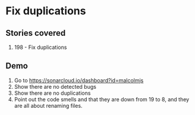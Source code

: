 # Fix duplications

## Stories covered
1. 198 - Fix duplications

## Demo
1. Go to https://sonarcloud.io/dashboard?id=malcolmjs
1. Show there are no detected bugs
1. Show there are no duplications
1. Point out the code smells and that they are down from 19 to 8, and they are all about renaming files.
